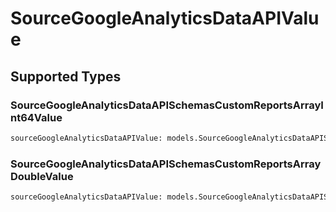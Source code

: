 # SourceGoogleAnalyticsDataAPIValue


## Supported Types

### SourceGoogleAnalyticsDataAPISchemasCustomReportsArrayInt64Value

```python
sourceGoogleAnalyticsDataAPIValue: models.SourceGoogleAnalyticsDataAPISchemasCustomReportsArrayInt64Value = /* values here */
```

### SourceGoogleAnalyticsDataAPISchemasCustomReportsArrayDoubleValue

```python
sourceGoogleAnalyticsDataAPIValue: models.SourceGoogleAnalyticsDataAPISchemasCustomReportsArrayDoubleValue = /* values here */
```

